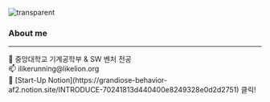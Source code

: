 ![transparent](https://capsule-render.vercel.app/api?type=transparent&fontColor=703ee5&text=비전을%20품은%20SW%20Engineer,%20김명준입니다!&height=150&fontSize=40&desc=몰입으로%20에너지를%20얻는다&descAlignY=20&descAlign=21)

<h3>About me</h3>
<hr>
📖 중앙대학교 기계공학부 & SW 벤처 전공
<br>
📫 ilikerunning@likelion.org
<br>
📒 [Start-Up Notion](https://grandiose-behavior-af2.notion.site/INTRODUCE-70241813d440400e8249328e0d2d2751) 클릭!

